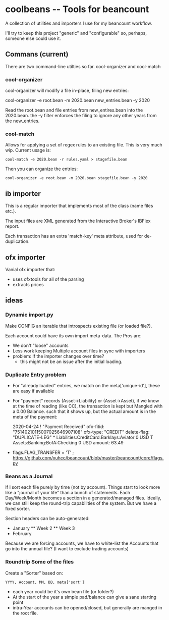 # coolbeans -- Tools for beancount

A collection of utilities and importers I use for my beancount workflow.

I'll try to keep this project "generic" and "configurable" so, perhaps, someone
else could use it.


## Commans (current)

There are two command-line utilties so far.  cool-organizer and cool-match

###  cool-organizer
cool-organizer will modify a file in-place, filing new entries:

  cool-organizer -e root.bean -m 2020.bean new_entries.bean -y 2020

Read the root.bean and file entries from new_entires.bean into the
2020.bean.  the -y filter enforces the filing to ignore any other years from
the new_entries.

### cool-match
Allows for applying a set of regex rules to an existing file.  This is very much
wip.  Current usage is:

    cool-match -e 2020.bean -r rules.yaml > stagefile.bean

Then you can organize the entries:

    cool-organizer -e root.bean -m 2020.bean stagefile.bean -y 2020

## ib importer

This is a regular importer that implements most of the class (name files etc.).

The input files are XML generated from the Interactive Broker's IBFlex report.

Each transaction has an extra 'match-key' meta attribute, used for
de-duplication.

## ofx importer
Vanial ofx importer that:

- uses ofxtools for all of the parsing
- extracts prices


## ideas

### Dynamic import.py
Make CONFIG an iterable that introspects existing file (or loaded file?).

Each account could have its own import meta-data.  The Pros are:

* We don't "loose" accounts
* Less work keeping Multiple account files in sync with importers
* problem: If the importer changes over time?
    * this might not be an issue after the initial loading.


### Duplicate Entry problem

* For "already loaded" entries, we match on the meta['unique-id'], these are easy if available
* For "payment" records (Asset->Liability) or (Asset->Asset), if we know at the
  time of reading (like CC), the transaction is kept but Mangled with a 0.00
  Balance.  such that it shows up, but the actual amount is in the meta of the
  payment:

    2020-04-24 ! "Payment Received"
      ofx-fitid: "75140210115007025646907108"
      ofx-type: "CREDIT"
      delete-flag: "DUPLICATE-LEG"
      * Liabilities:CreditCard:Barklays:Aviator   0 USD
      T Assets:Banking:BofA:Checking              0 USD
        amount: 63.49

* flags.FLAG_TRANSFER = 'T' ; https://github.com/xuhcc/beancount/blob/master/beancount/core/flags.py

### Beans as a Journal

If I sort each file purely by time (not by account). Things start to look more like
a "journal of your life" than a bunch of statements.  Each Day/Week/Month becomes a
section in a generated/managed files.  Ideally, we can still keep the round-trip
capabilities of the system.  But we have a fixed sorter.

Section headers can be auto-generated:

* January
** Week 2
** Week 3
* February

Because we are forcing accounts, we have to white-list the Accounts that go
into the annual file?  (I want to exclude trading accounts)

### Roundtrip Some of the files

Create a "Sorter" based on:

    YYYY, Account, MM, DD, meta['sort']

* each year could be it's own bean file (or folder?)
* At the start of the year a simple pad/balance can give a sane starting point
* intra-Year accounts can be opened/closed, but generally are manged in the root file.
